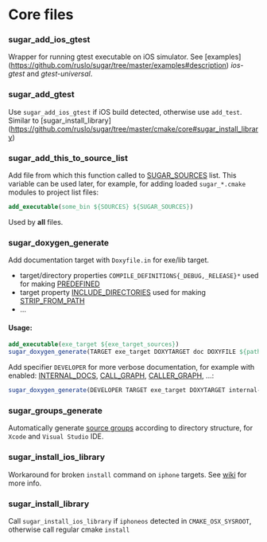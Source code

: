 # Core files

### sugar_add_ios_gtest
Wrapper for running gtest executable on iOS simulator. See [examples]
(https://github.com/ruslo/sugar/tree/master/examples#description) *ios-gtest* and *gtest-universal*.

### sugar_add_gtest
Use `sugar_add_ios_gtest` if iOS build detected, otherwise use `add_test`. Similar to [sugar_install_library]
(https://github.com/ruslo/sugar/tree/master/cmake/core#sugar_install_library)

### sugar_add_this_to_source_list
Add file from which this function called to [SUGAR_SOURCES](https://github.com/ruslo/sugar/wiki/Used-variables#sugar_sources)
list. This variable can be used later, for example,
for adding loaded `sugar_*.cmake` modules to project list files:
```cmake
add_executable(some_bin ${SOURCES} ${SUGAR_SOURCES})
```
Used by **all** files.

### sugar_doxygen_generate
Add documentation target with `Doxyfile.in` for exe/lib target.
* target/directory properties `COMPILE_DEFINITIONS{_DEBUG,_RELEASE}*` used for making [PREDEFINED](http://www.stack.nl/~dimitri/doxygen/manual/config.html#cfg_predefined)
* target property [INCLUDE_DIRECTORIES](http://www.cmake.org/cmake/help/v2.8.11/cmake.html#prop_tgt:INCLUDE_DIRECTORIES) used for making [STRIP_FROM_PATH](http://www.stack.nl/~dimitri/doxygen/manual/config.html#cfg_strip_from_path)
* ...

#### Usage:
```cmake
add_executable(exe_target ${exe_target_sources})
sugar_doxygen_generate(TARGET exe_target DOXYTARGET doc DOXYFILE ${path_to_doxyfile_in})
```
Add specifier `DEVELOPER` for more verbose documentation, for example with enabled:
[INTERNAL_DOCS](http://www.stack.nl/~dimitri/doxygen/manual/config.html#cfg_internal_docs),
[CALL_GRAPH](http://www.stack.nl/~dimitri/doxygen/manual/config.html#cfg_call_graph),
[CALLER_GRAPH](http://www.stack.nl/~dimitri/doxygen/manual/config.html#cfg_caller_graph), ...:
```cmake
sugar_doxygen_generate(DEVELOPER TARGET exe_target DOXYTARGET internal-doc DOXYFILE ${path_to_doxyfile_in})
```

### sugar_groups_generate
Automatically generate [source groups](http://www.cmake.org/cmake/help/v2.8.11/cmake.html#command:source_group)
according to directory structure, for `Xcode` and `Visual Studio` IDE.

### sugar_install_ios_library
Workaround for broken `install` command on `iphone` targets.
See [wiki](https://github.com/ruslo/sugar/wiki/Building-universal-ios-library) for more info.

### sugar_install_library
Call `sugar_install_ios_library` if `iphoneos` detected in `CMAKE_OSX_SYSROOT`, otherwise call regular cmake `install`
